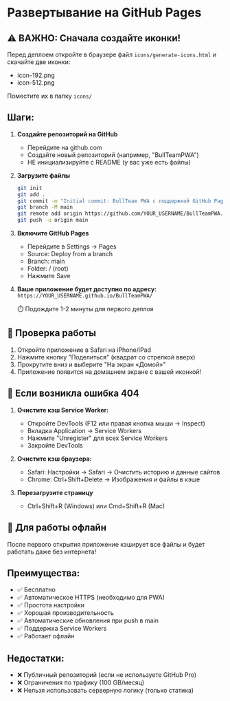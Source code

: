 # Развертывание на GitHub Pages

## ⚠️ ВАЖНО: Сначала создайте иконки!

Перед деплоем откройте в браузере файл `icons/generate-icons.html` и скачайте две иконки:
- icon-192.png
- icon-512.png

Поместите их в папку `icons/`

## Шаги:

1. **Создайте репозиторий на GitHub**
   - Перейдите на github.com
   - Создайте новый репозиторий (например, "BullTeamPWA")
   - НЕ инициализируйте с README (у вас уже есть файлы)

2. **Загрузите файлы**
   ```bash
   git init
   git add .
   git commit -m "Initial commit: BullTeam PWA с поддержкой GitHub Pages"
   git branch -M main
   git remote add origin https://github.com/YOUR_USERNAME/BullTeamPWA.git
   git push -u origin main
   ```

3. **Включите GitHub Pages**
   - Перейдите в Settings → Pages
   - Source: Deploy from a branch
   - Branch: main
   - Folder: / (root)
   - Нажмите Save

4. **Ваше приложение будет доступно по адресу:**
   `https://YOUR_USERNAME.github.io/BullTeamPWA/`
   
   ⏱️ Подождите 1-2 минуты для первого деплоя

## 🧪 Проверка работы

1. Откройте приложение в Safari на iPhone/iPad
2. Нажмите кнопку "Поделиться" (квадрат со стрелкой вверх)
3. Прокрутите вниз и выберите "На экран «Домой»"
4. Приложение появится на домашнем экране с вашей иконкой!

## 🔧 Если возникла ошибка 404

1. **Очистите кэш Service Worker:**
   - Откройте DevTools (F12 или правая кнопка мыши → Inspect)
   - Вкладка Application → Service Workers
   - Нажмите "Unregister" для всех Service Workers
   - Закройте DevTools

2. **Очистите кэш браузера:**
   - Safari: Настройки → Safari → Очистить историю и данные сайтов
   - Chrome: Ctrl+Shift+Delete → Изображения и файлы в кэше

3. **Перезагрузите страницу**
   - Ctrl+Shift+R (Windows) или Cmd+Shift+R (Mac)

## 📱 Для работы офлайн

После первого открытия приложение кэширует все файлы и будет работать даже без интернета!

## Преимущества:
- ✅ Бесплатно
- ✅ Автоматическое HTTPS (необходимо для PWA)
- ✅ Простота настройки
- ✅ Хорошая производительность
- ✅ Автоматические обновления при push в main
- ✅ Поддержка Service Workers
- ✅ Работает офлайн

## Недостатки:
- ❌ Публичный репозиторий (если не используете GitHub Pro)
- ❌ Ограничения по трафику (100 GB/месяц)
- ❌ Нельзя использовать серверную логику (только статика)

